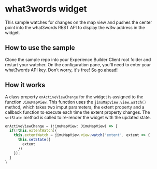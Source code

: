 # what3words widget

This sample watches for changes on the map view and pushes the center point into the what3words REST API to display the w3w address in the widget.

## How to use the sample
Clone the sample repo into your Experience Builder Client root folder and restart your watcher. On the configuration pane, you'll need to enter your what3words API key. Don't worry, it's free! [So go ahead!](https://developer.what3words.com/public-api)

## How it works
A class property `onActiveViewChange` for the widget is assigned to the function `JimuMapView`.  This function uses
the `jimuMapView.view.watch()` method, which takes two imput parameters, the extent property and a callback function to
execute each time the extent property changes. The `setState` method is called to re-render the widget with the updated state.  

  ```javascript
  onActiveViewChange = (jimuMapView: JimuMapView) => {
    if(!this.extentWatch){
      this.extentWatch = jimuMapView.view.watch('extent', extent => { 
        this.setState({
          extent
        })
      });
    }
  }
```
